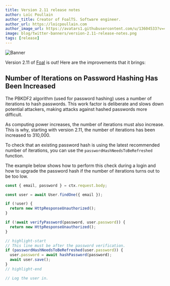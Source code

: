 ```yaml
---
title: Version 2.11 release notes
author: Loïc Poullain
author_title: Creator of FoalTS. Software engineer.
author_url: https://loicpoullain.com
author_image_url: https://avatars1.githubusercontent.com/u/13604533?v=4
image: blog/twitter-banners/version-2.11-release-notes.png
tags: [release]
---
```


![Banner](./assets/version-2.11-is-here/banner.png)

Version 2.11 of [Foal](https://foalts.org/) is out! Here are the improvements that it brings:

<!--truncate-->

## Number of Iterations on Password Hashing Has Been Increased

The PBKDF2 algorithm (used for password hashing) uses a number of iterations to hash passwords. This work factor is deliberate and slows down potential attackers, making attacks against hashed passwords more difficult.

As computing power increases, the number of iterations must also increase. This is why, starting with version 2.11, the number of iterations has been increased to 310,000.

To check that an existing password hash is using the latest recommended number of iterations, you can use the `passwordHashNeedsToBeRefreshed` function.

The example below shows how to perform this check during a login and how to upgrade the password hash if the number of iterations turns out to be too low.

```typescript
const { email, password } = ctx.request.body;

const user = await User.findOne({ email });

if (!user) {
  return new HttpResponseUnauthorized();
}

if (!await verifyPassword(password, user.password)) {
  return new HttpResponseUnauthorized();
}

// highlight-start
// This line must be after the password verification.
if (passwordHashNeedsToBeRefreshed(user.password)) {
  user.password = await hashPassword(password);
  await user.save();
}
// highlight-end

// Log the user in.
```